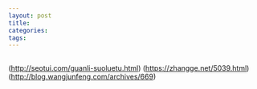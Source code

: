```yaml
---
layout: post
title: 
categories: 
tags: 
---
```


## 


[](http://wordpress.stackexchange.com/questions/85803/no-thumbnails-generated)
[](https://wordpress.org/support/topic/all-theme-images-and-media-library-thumbnails-disappeared)
(http://seotui.com/guanli-suoluetu.html)
(https://zhangge.net/5039.html)
(http://blog.wangjunfeng.com/archives/669)
